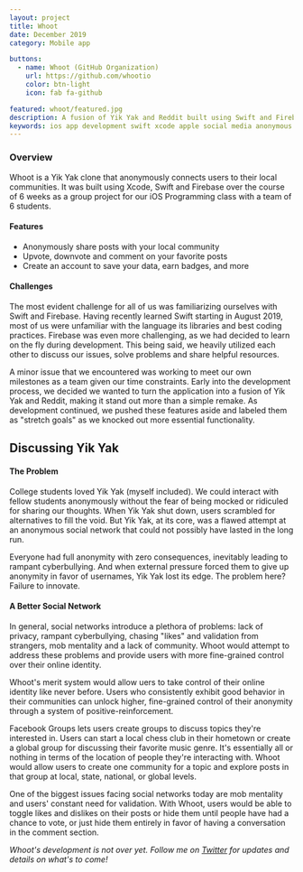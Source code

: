 ```yaml
---
layout: project
title: Whoot
date: December 2019
category: Mobile app

buttons:
  - name: Whoot (GitHub Organization)
    url: https://github.com/whootio
    color: btn-light
    icon: fab fa-github

featured: whoot/featured.jpg
description: A fusion of Yik Yak and Reddit built using Swift and Firebase that anonymously connects users to their local communities.
keywords: ios app development swift xcode apple social media anonymous firebase
---
```


### Overview

Whoot is a Yik Yak clone that anonymously connects users to their local communities. It was built using Xcode, Swift and Firebase over the course of 6 weeks as a group project for our iOS Programming class with a team of 6 students.

#### Features
- Anonymously share posts with your local community
- Upvote, downvote and comment on your favorite posts
- Create an account to save your data, earn badges, and more

#### Challenges
The most evident challenge for all of us was familiarizing ourselves with Swift and Firebase. Having recently learned Swift starting in August 2019, most of us were unfamiliar with the language its libraries and best coding practices. Firebase was even more challenging, as we had decided to learn on the fly during development. This being said, we heavily utilized each other to discuss our issues, solve problems and share helpful resources.

A minor issue that we encountered was working to meet our own milestones as a team given our time constraints. Early into the development process, we decided we wanted to turn the application into a fusion of Yik Yak and Reddit, making it stand out more than a simple remake. As development continued, we pushed these features aside and labeled them as "stretch goals" as we knocked out more essential functionality.

<div class="divider-theme"></div>

## Discussing Yik Yak

#### The Problem
College students loved Yik Yak (myself included). We could interact with fellow students anonymously without the fear of being mocked or ridiculed for sharing our thoughts. When Yik Yak shut down, users scrambled for alternatives to fill the void. But Yik Yak, at its core, was a flawed attempt at an anonymous social network that could not possibly have lasted in the long run.

Everyone had full anonymity with zero consequences, inevitably leading to rampant cyberbullying. And when external pressure forced them to give up anonymity in favor of usernames, Yik Yak lost its edge. The problem here? Failure to innovate.

#### A Better Social Network
In general, social networks introduce a plethora of problems: lack of privacy, rampant cyberbullying, chasing "likes" and validation from strangers, mob mentality and a lack of community. Whoot would attempt to address these problems and provide users with more fine-grained control over their online identity.

Whoot's merit system would allow uers to take control of their online identity like never before. Users who consistently exhibit good behavior in their communities can unlock higher, fine-grained control of their anonymity through a system of positive-reinforcement.

Facebook Groups lets users create groups to discuss topics they're interested in. Users can start a local chess club in their hometown or create a global group for discussing their favorite music genre. It's essentially all or nothing in terms of the location of people they're interacting with. Whoot would allow users to create one community for a topic and explore posts in that group at local, state, national, or global levels.

One of the biggest issues facing social networks today are mob mentality and users' constant need for validation. With Whoot, users would be able to toggle likes and dislikes on their posts or hide them until people have had a chance to vote, or just hide them entirely in favor of having a conversation in the comment section.

*Whoot's development is not over yet. Follow me on [Twitter](https://twitter.com/cestrrada) for updates and details on what's to come!*
